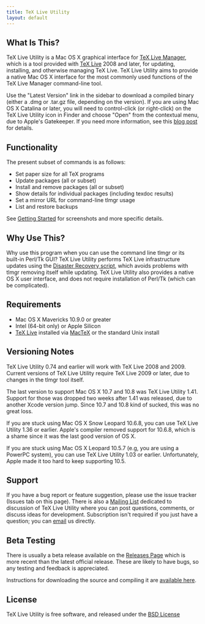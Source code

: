```yaml
---
title: TeX Live Utility
layout: default
---
```


## What Is This?

TeX Live Utility is a Mac OS X graphical interface for [TeX Live Manager](http://www.tug.org/texlive/tlmgr.html), which is a tool provided with [TeX Live](http://www.tug.org/texlive/) 2008 and later, for updating, installing, and otherwise managing TeX Live. TeX Live Utility aims to provide a native Mac OS X interface for the most commonly used functions of the TeX Live Manager command-line tool.

Use the "Latest Version" link in the sidebar to download a compiled binary (either a .dmg or .tar.gz file, depending on the version). If you are using Mac OS X Catalina or later, you will need to control-click (or right-click) on the TeX Live Utility icon in Finder and choose "Open" from the contextual menu, due to Apple's Gatekeeper. If you need more information, see this [blog post](https://lapcatsoftware.com/articles/unsigned.html) for details.

## Functionality

The present subset of commands is as follows:

  * Set paper size for all TeX programs
  * Update packages (all or subset)
  * Install and remove packages (all or subset)
  * Show details for individual packages (including texdoc results)
  * Set a mirror URL for command-line tlmgr usage
  * List and restore backups

See [Getting Started](GettingStarted.html) for screenshots and more specific details.

## Why Use This?
Why use this program when you can use the command line tlmgr or its built-in Perl/Tk GUI? TeX Live Utility performs TeX Live infrastructure updates using the [Disaster Recovery script](http://www.tug.org/texlive/tlmgr.html), which avoids problems with tlmgr removing itself while updating. TeX Live Utility also provides a native OS X user interface, and does not require installation of Perl/Tk (which can be complicated).

## Requirements

  * Mac OS X Mavericks 10.9.0 or greater
  * Intel (64-bit only) or Apple Silicon
  * [TeX Live](http://www.tug.org/texlive/) installed via [MacTeX](http://www.tug.org/mactex) or the standard Unix install

## Versioning Notes
TeX Live Utility 0.74 and earlier will work with TeX Live 2008 and 2009. Current versions of TeX Live Utility require TeX Live 2009 or later, due to changes in the tlmgr tool itself.

The last version to support Mac OS X 10.7 and 10.8 was TeX Live Utility 1.41. Support for those was dropped two weeks after 1.41 was released, due to another Xcode version jump. Since 10.7 and 10.8 kind of sucked, this was no great loss.

If you are stuck using Mac OS X Snow Leopard 10.6.8, you can use TeX Live Utility 1.36 or earlier. Apple's compiler removed support for 10.6.8, which is a shame since it was the last good version of OS X.

If you are stuck using Mac OS X Leopard 10.5.7 (e.g, you are using a PowerPC system), you can use TeX Live Utility 1.03 or earlier. Unfortunately, Apple made it too hard to keep supporting 10.5.

## Support
If you have a bug report or feature suggestion, please use the issue tracker (Issues tab on this page). There is also a [Mailing List](http://tug.org/mailman/listinfo/tlu) dedicated to discussion of TeX Live Utility where you can post questions, comments, or discuss ideas for development. Subscription isn't required if you just have a question; you can [email](mailto:tlu@tug.org) us directly.

## Beta Testing
There is usually a beta release available on the [Releases Page](https://github.com/amaxwell/tlutility/releases) which is more recent than the latest official release. These are likely to have bugs, so any testing and feedback is appreciated.

Instructions for downloading the source and compiling it are [available here](Building.html).

## License
TeX Live Utility is free software, and released under the [BSD License](License.html)
